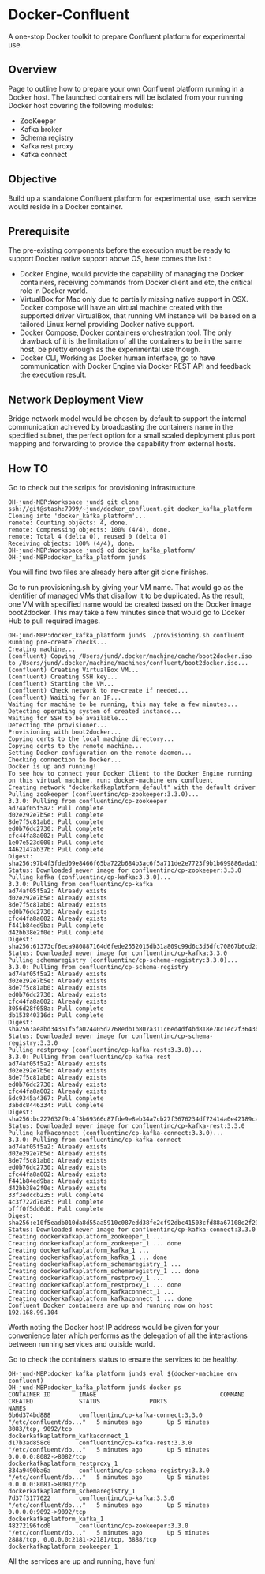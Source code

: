 # Docker-Confluent
A one-stop Docker toolkit to prepare Confluent platform for experimental use.

## Overview
Page to outline how to prepare your own Confluent platform running in a Docker host. The launched containers will be isolated from your running Docker host covering the following modules:

* ZooKeeper
* Kafka broker
* Schema registry
* Kafka rest proxy
* Kafka connect

## Objective
Build up a standalone Confluent platform for experimental use, each service would reside in a Docker container.

## Prerequisite
The pre-existing components before the execution must be ready to support Docker native support above OS, here comes the list :
* Docker Engine, would provide the capability of managing the Docker containers, receiving commands from Docker client and etc, the critical role in Docker world.
* VirtualBox for Mac only due to partially missing native support in OSX. Docker compose will have an virtual machine created with the supported driver VirtualBox, that running VM instance will be based on a tailored Linux kernel providing Docker native support.
* Docker Compose, Docker containers orchestration tool. The only drawback of it is the limitation of all the containers to be in the same host, be pretty enough as the experimental use though.
* Docker CLI, Working as Docker human interface, go to have communication with Docker Engine via Docker REST API and feedback the execution result.

## Network Deployment View
Bridge network model would be chosen by default to support the internal communication achieved by broadcasting the containers name in the specified subnet, the perfect option for a small scaled deployment plus port mapping and forwarding to provide the capability from external hosts. 
 
## How TO
Go to check out the scripts for provisioning infrastructure.

```
OH-jund-MBP:Workspace jund$ git clone ssh://git@stash:7999/~jund/docker_confluent.git docker_kafka_platform
Cloning into 'docker_kafka_platform'...
remote: Counting objects: 4, done.
remote: Compressing objects: 100% (4/4), done.
remote: Total 4 (delta 0), reused 0 (delta 0)
Receiving objects: 100% (4/4), done.
OH-jund-MBP:Workspace jund$ cd docker_kafka_platform/
OH-jund-MBP:docker_kafka_platform jund$
```
You will find two files are already here after git clone finishes.
 
Go to run provisioning.sh by giving your VM name. That would go as the identifier of managed VMs that disallow it to be duplicated. As the result, one VM with specified name would be created based on the Docker image boot2docker. This may take a few minutes since that would go to Docker Hub to pull required images.

```
OH-jund-MBP:docker_kafka_platform jund$ ./provisioning.sh confluent
Running pre-create checks...
Creating machine...
(confluent) Copying /Users/jund/.docker/machine/cache/boot2docker.iso to /Users/jund/.docker/machine/machines/confluent/boot2docker.iso...
(confluent) Creating VirtualBox VM...
(confluent) Creating SSH key...
(confluent) Starting the VM...
(confluent) Check network to re-create if needed...
(confluent) Waiting for an IP...
Waiting for machine to be running, this may take a few minutes...
Detecting operating system of created instance...
Waiting for SSH to be available...
Detecting the provisioner...
Provisioning with boot2docker...
Copying certs to the local machine directory...
Copying certs to the remote machine...
Setting Docker configuration on the remote daemon...
Checking connection to Docker...
Docker is up and running!
To see how to connect your Docker Client to the Docker Engine running on this virtual machine, run: docker-machine env confluent
Creating network "dockerkafkaplatform_default" with the default driver
Pulling zookeeper (confluentinc/cp-zookeeper:3.3.0)...
3.3.0: Pulling from confluentinc/cp-zookeeper
ad74af05f5a2: Pull complete
d02e292e7b5e: Pull complete
8de7f5c81ab0: Pull complete
ed0b76dc2730: Pull complete
cfc44fa8a002: Pull complete
1e07e523d000: Pull complete
4462147ab37b: Pull complete
Digest: sha256:97b4f3fded09e8466f65ba722b684b3ac6f5a711de2e7723f9b1b699886ada15
Status: Downloaded newer image for confluentinc/cp-zookeeper:3.3.0
Pulling kafka (confluentinc/cp-kafka:3.3.0)...
3.3.0: Pulling from confluentinc/cp-kafka
ad74af05f5a2: Already exists
d02e292e7b5e: Already exists
8de7f5c81ab0: Already exists
ed0b76dc2730: Already exists
cfc44fa8a002: Already exists
f441b84ed9ba: Pull complete
d42bb38e2f0e: Pull complete
Digest: sha256:61373cf6eca980887164d6fede2552015db31a809c99d6c3d5dfc70867b6cd2d
Status: Downloaded newer image for confluentinc/cp-kafka:3.3.0
Pulling schemaregistry (confluentinc/cp-schema-registry:3.3.0)...
3.3.0: Pulling from confluentinc/cp-schema-registry
ad74af05f5a2: Already exists
d02e292e7b5e: Already exists
8de7f5c81ab0: Already exists
ed0b76dc2730: Already exists
cfc44fa8a002: Already exists
3056d28f058a: Pull complete
db153840316d: Pull complete
Digest: sha256:aeabd34351f5fa024405d2768edb1b807a311c6ed4df4bd818e78c1ec2f3643b
Status: Downloaded newer image for confluentinc/cp-schema-registry:3.3.0
Pulling restproxy (confluentinc/cp-kafka-rest:3.3.0)...
3.3.0: Pulling from confluentinc/cp-kafka-rest
ad74af05f5a2: Already exists
d02e292e7b5e: Already exists
8de7f5c81ab0: Already exists
ed0b76dc2730: Already exists
cfc44fa8a002: Already exists
6dc9345a4367: Pull complete
3abdc8446334: Pull complete
Digest: sha256:bc227632f9c4f3b69366c87fde9e8eb34a7cb27f3676234df72414a0e42189ca
Status: Downloaded newer image for confluentinc/cp-kafka-rest:3.3.0
Pulling kafkaconnect (confluentinc/cp-kafka-connect:3.3.0)...
3.3.0: Pulling from confluentinc/cp-kafka-connect
ad74af05f5a2: Already exists
d02e292e7b5e: Already exists
8de7f5c81ab0: Already exists
ed0b76dc2730: Already exists
cfc44fa8a002: Already exists
f441b84ed9ba: Already exists
d42bb38e2f0e: Already exists
33f3edccb235: Pull complete
4c3f722d70a5: Pull complete
bfff0f5dd0d0: Pull complete
Digest: sha256:e10f5eadb010da8d55aa5910c087edd38fe2cf92dbc41503cfd88a67108e2f29
Status: Downloaded newer image for confluentinc/cp-kafka-connect:3.3.0
Creating dockerkafkaplatform_zookeeper_1 ...
Creating dockerkafkaplatform_zookeeper_1 ... done
Creating dockerkafkaplatform_kafka_1 ...
Creating dockerkafkaplatform_kafka_1 ... done
Creating dockerkafkaplatform_schemaregistry_1 ...
Creating dockerkafkaplatform_schemaregistry_1 ... done
Creating dockerkafkaplatform_restproxy_1 ...
Creating dockerkafkaplatform_restproxy_1 ... done
Creating dockerkafkaplatform_kafkaconnect_1 ...
Creating dockerkafkaplatform_kafkaconnect_1 ... done
Confluent Docker containers are up and running now on host 192.168.99.104
```

Worth noting the Docker host IP address would be given for your convenience later which performs as the delegation of all the interactions between running services and outside world. 

Go to check the containers status to ensure the services to be healthy.

```
OH-jund-MBP:docker_kafka_platform jund$ eval $(docker-machine env confluent)
OH-jund-MBP:docker_kafka_platform jund$ docker ps
CONTAINER ID        IMAGE                                   COMMAND                  CREATED             STATUS              PORTS                                        NAMES
6b6d374bd888        confluentinc/cp-kafka-connect:3.3.0     "/etc/confluent/do..."   5 minutes ago       Up 5 minutes        8083/tcp, 9092/tcp                           dockerkafkaplatform_kafkaconnect_1
d17b3ad858c0        confluentinc/cp-kafka-rest:3.3.0        "/etc/confluent/do..."   5 minutes ago       Up 5 minutes        0.0.0.0:8082->8082/tcp                       dockerkafkaplatform_restproxy_1
834a9490ba6a        confluentinc/cp-schema-registry:3.3.0   "/etc/confluent/do..."   5 minutes ago       Up 5 minutes        0.0.0.0:8081->8081/tcp                       dockerkafkaplatform_schemaregistry_1
7d37f3177022        confluentinc/cp-kafka:3.3.0             "/etc/confluent/do..."   5 minutes ago       Up 5 minutes        0.0.0.0:9092->9092/tcp                       dockerkafkaplatform_kafka_1
48272196fcd0        confluentinc/cp-zookeeper:3.3.0         "/etc/confluent/do..."   5 minutes ago       Up 5 minutes        2888/tcp, 0.0.0.0:2181->2181/tcp, 3888/tcp   dockerkafkaplatform_zookeeper_1
```
All the services are up and running, have fun!
